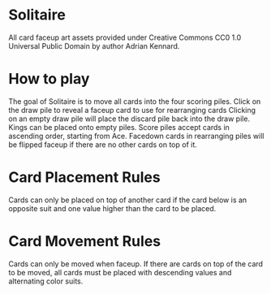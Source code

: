 # Solitaire

All card faceup art assets provided under Creative Commons CC0 1.0 Universal Public Domain by author Adrian Kennard.

# How to play
The goal of Solitaire is to move all cards into the four scoring piles.
Click on the draw pile to reveal a faceup card to use for rearranging cards
Clicking on an empty draw pile will place the discard pile back into the draw pile.
Kings can be placed onto empty piles.
Score piles accept cards in ascending order, starting from Ace. 
Facedown cards in rearranging piles will be flipped faceup if there are no other cards on top of it.

# Card Placement Rules
Cards can only be placed on top of another card if the card below is an opposite suit and one value higher than the card to be placed. 

# Card Movement Rules
Cards can only be moved when faceup. If there are cards on top of the card to be moved, all cards must be placed with descending values and alternating color suits.
